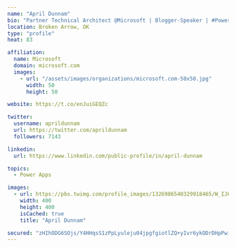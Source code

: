 ```yaml
---
name: "April Dunnam"
bio: "Partner Technical Architect @Microsoft | Blogger-Speaker | #PowerApps, #PowerAutomate, #Office365, #SharePoint | #WIT | #Karaoke Queen"
location: Broken Arrow, OK
type: "profile"
heat: 83

affiliation:
  name: Microsoft
  domain: microsoft.com
  images:
    - url: "/assets/images/organizations/microsoft.com-50x50.jpg"
      width: 50
      height: 50

website: https://t.co/enJuiGEQZc

twitter:
  username: aprildunnam
  url: https://twitter.com/aprildunnam
  followers: 7143

linkedin:
  url: https://www.linkedin.com/public-profile/in/april-dunnam

topics:
  - Power Apps

images:
  - url: https://pbs.twimg.com/profile_images/1326986540329918465/W_IJ6Ih2_400x400.jpg
    width: 400
    height: 400
    isCached: true
    title: "April Dunnam"

secured: "zHIhODG6SOjs/Y4HHqsS1zPpLyuleju04jpgfgiotlZQ+yIvr6ykODrDHpPwiXIFPFa70kTXXgk96dBEP3aKNW+Gu217NJpAV4RwDt2t7YW9C108kVRTpxzBiBlQCIL1ncAzQNpWVpjfP/qlYZMEgqQ/4XsCtiBe3f+k45G5J7wjTlfhvVPeoW4/uY84kNjwKwY8pvxOqw+f1UXYk0njILmZ4bFmnobpNKUiCtLmjkQAl0MQVUTZH9teJnu/pokHtBe6eaqrGCIWheVVBCBP5193dLBzLdeOLDK4WhIKpQUN/XYwhEn4I7QvqzyI9axaug5GXXi10LHF8Zn28PdNGw4h+kfGLKycyA18Vdzf0sycQPn14tqf+WSnlcm7ej6+LukipG37xY0mgrHEfD2Sbpyz8f6WUKrsdp/QZnFCrxA=;R9AU3WIeIrW+qhIFyTtqgQ=="
---
```


